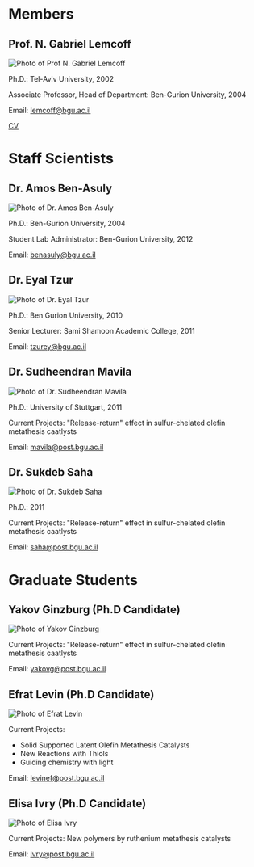 
Members
=======

Prof. N. Gabriel Lemcoff
------------------------

![Photo of Prof N. Gabriel Lemcoff][1]

Ph.D.: Tel-Aviv University, 2002

Associate Professor, Head of Department: Ben-Gurion University, 2004

Email: [lemcoff@bgu.ac.il][2]

[CV][3]

Staff Scientists
================

Dr. Amos Ben-Asuly
------------------

![Photo of Dr. Amos Ben-Asuly][4]

Ph.D.: Ben-Gurion University, 2004

Student Lab Administrator: Ben-Gurion University, 2012

Email: [benasuly@bgu.ac.il][5]

Dr. Eyal Tzur
-------------

![Photo of Dr. Eyal Tzur][6]

Ph.D.: Ben Gurion University, 2010

Senior Lecturer: Sami Shamoon Academic College, 2011

Email: [tzurey@bgu.ac.il][7]

Dr. Sudheendran Mavila
----------------------

![Photo of Dr. Sudheendran Mavila][8]

Ph.D.: University of Stuttgart, 2011

Current Projects: "Release-return" effect in sulfur-chelated olefin metathesis caatlysts

Email: [mavila@post.bgu.ac.il][9]

Dr. Sukdeb Saha
---------------

![Photo of Dr. Sukdeb Saha][10]

Ph.D.: 2011

Current Projects: "Release-return" effect in sulfur-chelated olefin metathesis caatlysts

Email: [saha@post.bgu.ac.il][11]

Graduate Students
=================

Yakov Ginzburg (Ph.D Candidate)
-------------------------------

![Photo of Yakov Ginzburg][12]

Current Projects: "Release-return" effect in sulfur-chelated olefin metathesis caatlysts

Email: [yakovg@post.bgu.ac.il][13]

Efrat Levin (Ph.D Candidate)
----------------------------

![Photo of Efrat Levin][14]

Current Projects:

 - Solid Supported Latent Olefin Metathesis Catalysts
 - New Reactions with Thiols
 - Guiding chemistry with light

Email: [levinef@post.bgu.ac.il][15]

Elisa Ivry (Ph.D Candidate)
---------------------------

![Photo of Elisa Ivry][16]

Current Projects: New polymers by ruthenium metathesis catalysts

Email: [ivry@post.bgu.ac.il][17]


  [1]: http://www.bgu.ac.il/~lemcoff/images/photos/gabi.jpg
  [2]: mailto:lemcoff@bgu.ac.il
  [3]: http://www.bgu.ac.il/~lemcoff/images/files/cv.pdf
  [4]: http://www.bgu.ac.il/~lemcoff/images/photos/amos2.jpg
  [5]: mailto:benasuly@bgu.ac.il
  [6]: http://www.bgu.ac.il/~lemcoff/images/photos/eyal.jpg
  [7]: mailto:tzurey@bgu.ac.il
  [8]: http://www.bgu.ac.il/~lemcoff/images/photos/sudhi.jpg
  [9]: mailto:mavilla@post.bgu.ac.il
  [10]: http://www.bgu.ac.il/~lemcoff/images/photos/sukdeb.jpg
  [11]: mailto:saha@post.bgu.ac.il
  [12]: http://www.bgu.ac.il/~lemcoff/images/photos/yasha.jpg
  [13]: mailto:yakovg@post.bgu.ac.il
  [14]: http://www.bgu.ac.il/~lemcoff/images/photos/efrat.jpg
  [15]: mailto:levinef@post.bgu.ac.il
  [16]: http://www.bgu.ac.il/~lemcoff/images/photos/eliza.jpg
  [17]: mailto:ivry@post.bgu.ac.il